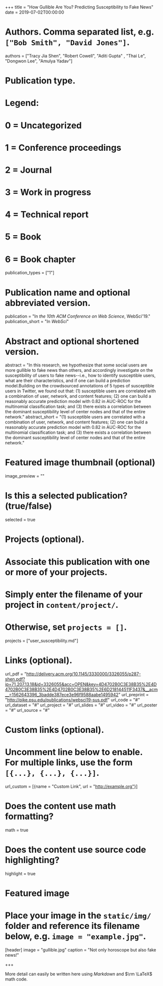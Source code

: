 +++
title = "How Gullible Are You? Predicting Susceptibility to Fake News"
date = 2019-07-02T00:00:00

# Authors. Comma separated list, e.g. `["Bob Smith", "David Jones"]`.
authors = ["Tracy Jia Shen", "Robert Cowell", "Aditi Gupta" , "Thai Le", "Dongwon Lee", "Amulya Yadav"]

# Publication type.
# Legend:
# 0 = Uncategorized
# 1 = Conference proceedings
# 2 = Journal
# 3 = Work in progress
# 4 = Technical report
# 5 = Book
# 6 = Book chapter
publication_types = ["1"]

# Publication name and optional abbreviated version.
publication = "In *the 10th ACM Conference on Web Science*, WebSci'19."
publication_short = "In *WebSci*"

# Abstract and optional shortened version.
abstract = "In this research, we hypothesize that some social users are more gullible to fake news than others, and accordingly investigate on the susceptibility of users to fake news--i.e., how to identify susceptible users, what are their characteristics, and if one can build a prediction model.Building on the crowdsourced annotations of 5 types of susceptible users in Twitter, we found out that: (1) susceptible users are  correlated with a combination of user, network, and content features; (2) one can build a reasonably accurate prediction model with 0.82 in AUC-ROC for the multinomial classification task; and (3) there exists a correlation between the dominant susceptibility level of center nodes and that of the entire network."
abstract_short = "(1) susceptible users are  correlated with a combination of user, network, and content features; (2) one can build a reasonably accurate prediction model with 0.82 in AUC-ROC for the multinomial classification task; and (3) there exists a correlation between the dominant susceptibility level of center nodes and that of the entire network."

# Featured image thumbnail (optional)
image_preview = ""

# Is this a selected publication? (true/false)
selected = true

# Projects (optional).
#   Associate this publication with one or more of your projects.
#   Simply enter the filename of your project in `content/project/`.
#   Otherwise, set `projects = []`.
projects = ["user_susceptibility.md"]

# Links (optional).
url_pdf = "http://delivery.acm.org/10.1145/3330000/3326055/p287-shen.pdf?ip=71.207.13.18&id=3326055&acc=OPEN&key=4D4702B0C3E38B35%2E4D4702B0C3E38B35%2E4D4702B0C3E38B35%2E6D218144511F3437&__acm__=1562643396_3badde387ece3e96f9588aabe1495942"
url_preprint = "http://pike.psu.edu/publications/websci19-sus.pdf"
url_code = "#"
url_dataset = "#"
url_project = "#"
url_slides = "#"
url_video = "#"
url_poster = "#"
url_source = "#"

# Custom links (optional).
#   Uncomment line below to enable. For multiple links, use the form `[{...}, {...}, {...}]`.
url_custom = [{name = "Custom Link", url = "http://example.org"}]

# Does the content use math formatting?
math = true

# Does the content use source code highlighting?
highlight = true

# Featured image
# Place your image in the `static/img/` folder and reference its filename below, e.g. `image = "example.jpg"`.
[header]
image = "gullible.jpg"
caption = "Not only horoscope but also fake news!"

+++

More detail can easily be written here using *Markdown* and $\rm \LaTeX$ math code.
